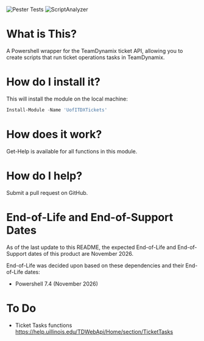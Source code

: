 ![Pester Tests](https://github.com/techservicesillinois/SecOps-Powershell-TDXTickets/workflows/Pester%20Tests/badge.svg)
![ScriptAnalyzer](https://github.com/techservicesillinois/SecOps-Powershell-TDXTickets/workflows/ScriptAnalyzer/badge.svg)

# What is This?

A Powershell wrapper for the TeamDynamix ticket API, allowing you to create scripts that run ticket operations tasks in TeamDynamix.

# How do I install it?

This will install the module on the local machine:
```Powershell
Install-Module -Name 'UofITDXTickets'
```

# How does it work?

Get-Help is available for all functions in this module.

# How do I help?

Submit a pull request on GitHub.

# End-of-Life and End-of-Support Dates

As of the last update to this README, the expected End-of-Life and End-of-Support dates of this product are November 2026.

End-of-Life was decided upon based on these dependencies and their End-of-Life dates:

- Powershell 7.4 (November 2026)

# To Do

- Ticket Tasks functions https://help.uillinois.edu/TDWebApi/Home/section/TicketTasks

